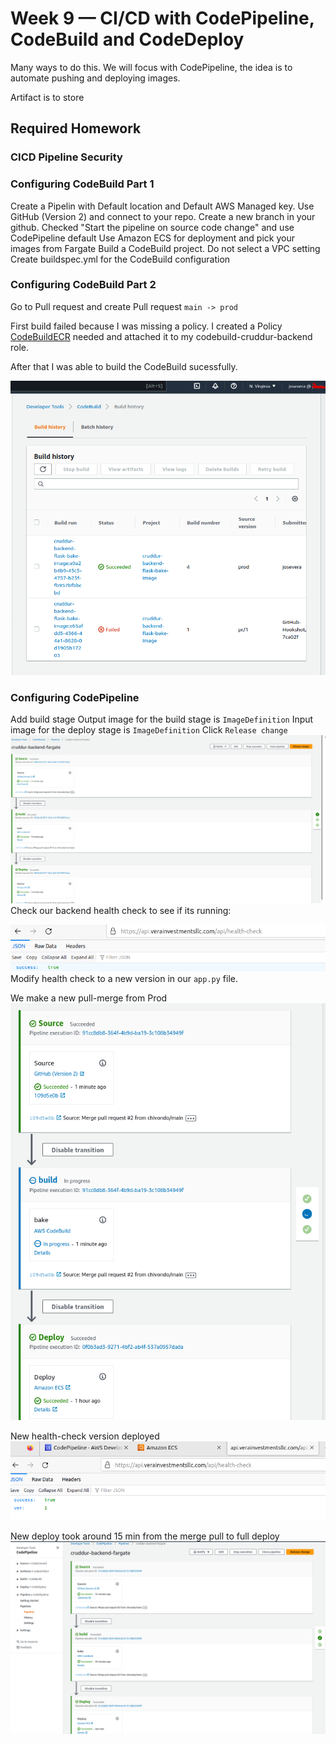 # Week 9 — CI/CD with CodePipeline, CodeBuild and CodeDeploy

Many ways to do this. We will focus with CodePipeline, the idea is to automate pushing and deploying images.

Artifact is to store 

## Required Homework

### CICD Pipeline Security



### Configuring CodeBuild Part 1

Create a Pipelin with Default location and Default AWS Managed key. Use GitHub (Version 2) and connect to your repo.
Create a new branch in your github. Checked "Start the pipeline on source code change" and use CodePipeline default
Use Amazon ECS for deployment and pick your images from Fargate
Build a CodeBuild project. 
Do not select a VPC setting
Create buildspec.yml for the CodeBuild configuration

### Configuring CodeBuild Part 2

Go to Pull request and create Pull request `main -> prod `

First build failed because I was missing a policy. I created a Policy [CodeBuildECR](https://github.com/chivondo/aws-bootcamp-cruddur-2023/blob/main/aws/policies/CodeBuildECR) needed and attached it to my codebuild-cruddur-backend role.

After that I was able to build the CodeBuild sucessfully.

![CodeBuild](assets/CodeBuild.png)


### Configuring CodePipeline
Add build stage
Output image for the build stage is `ImageDefinition`
Input image for the deploy stage is `ImageDefinition`
Click `Release change`
![Code Pipeline Success](assets/pipeline.png)
Check our backend health check to see if its running:

![HealthCheck](assets/health-check.png)
Modify health check to a new version in our `app.py` file.

We make a new pull-merge from Prod
![newBuild](assets/newBuild.png)

New health-check version deployed
![HealthCheckv1](assets/health-checkv1.png)

New deploy took around 15 min from the merge pull to full deploy
![newDeploy](assets/newDeploy.png)






